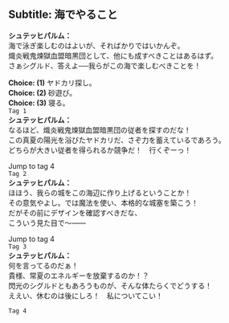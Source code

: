 # 

  
## Subtitle: 海でやること
  
**シュテッヒパルム：**  
海で泳ぎ楽しむのはよいが、そればかりではいかんぞ。  
熾炎戦鬼煉獄血盟暗黒団として、他にも成すべきことはあるはず。  
さぁシグルド、答えよ──我らがこの海で楽しむべきことを！  
  
**Choice: (1)**  ヤドカリ探し。  
**Choice: (2)**  砂遊び。  
**Choice: (3)**  寝る。  
`Tag 1`  
**シュテッヒパルム：**  
なるほど、熾炎戦鬼煉獄血盟暗黒団の従者を探すのだな！  
この真夏の陽光を浴びたヤドカリだ、さぞ力を蓄えているであろう。  
どちらが大きい従者を得られるか競争だ！　行くぞーっ！  
  
Jump to tag 4  
`Tag 2`  
**シュテッヒパルム：**  
ほほう、我らの城をこの海辺に作り上げるということか！  
その意気やよし。では魔法を使い、本格的な城塞を築こう！  
だがその前にデザインを確認すべきだな、  
こういう見た目で～――  
  
Jump to tag 4  
`Tag 3`  
**シュテッヒパルム：**  
何を言ってるのだぁ！  
貴様、常夏のエネルギーを放棄するのか！？  
閃光のシグルドともあろうものが、そんな体たらくでどうする！  
ええい、休むのは後にしろ！　私についてこい！  
  
`Tag 4`  
